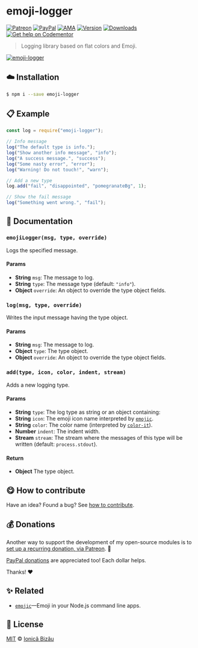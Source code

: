 
# emoji-logger

 [![Patreon](https://img.shields.io/badge/Support%20me%20on-Patreon-%23e6461a.svg)][patreon] [![PayPal](https://img.shields.io/badge/%24-paypal-f39c12.svg)][paypal-donations] [![AMA](https://img.shields.io/badge/ask%20me-anything-1abc9c.svg)](https://github.com/IonicaBizau/ama) [![Version](https://img.shields.io/npm/v/emoji-logger.svg)](https://www.npmjs.com/package/emoji-logger) [![Downloads](https://img.shields.io/npm/dt/emoji-logger.svg)](https://www.npmjs.com/package/emoji-logger) [![Get help on Codementor](https://cdn.codementor.io/badges/get_help_github.svg)](https://www.codementor.io/johnnyb?utm_source=github&utm_medium=button&utm_term=johnnyb&utm_campaign=github)

> Logging library based on flat colors and Emoji.

[![emoji-logger](http://i.imgur.com/rp8lm00.png)](#)

## :cloud: Installation

```sh
$ npm i --save emoji-logger
```


## :clipboard: Example



```js
const log = require("emoji-logger");

// Info message
log("The default type is info.");
log("Show another info message", "info");
log("A success message.", "success");
log("Some nasty error", "error");
log("Warning! Do not touch!", "warn");

// Add a new type
log.add("fail", "disappointed", "pomegranateBg", 1);

// Show the fail message
log("Something went wrong.", "fail");
```

## :memo: Documentation


### `emojiLogger(msg, type, override)`
Logs the specified message.

#### Params
- **String** `msg`: The message to log.
- **String** `type`: The message type (default: `"info"`).
- **Object** `override`: An object to override the type object fields.

### `log(msg, type, override)`
Writes the input message having the type object.

#### Params
- **String** `msg`: The message to log.
- **Object** `type`: The type object.
- **Object** `override`: An object to override the type object fields.

### `add(type, icon, color, indent, stream)`
Adds a new logging type.

#### Params
- **String** `type`: The log type as string or an object containing:
- **String** `icon`: The emoji icon name interpreted by [`emojic`](https://github.com/IonicaBizau/emojic).
- **String** `color`: The color name (interpreted by [`color-it`](https://github.com/IonicaBizau/node-color-it)).
- **Number** `indent`: The indent width.
- **Stream** `stream`: The stream where the messages of this type will be written (default: `process.stdout`).

#### Return
- **Object** The type object.



## :yum: How to contribute
Have an idea? Found a bug? See [how to contribute][contributing].


## :moneybag: Donations

Another way to support the development of my open-source modules is
to [set up a recurring donation, via Patreon][patreon]. :rocket:

[PayPal donations][paypal-donations] are appreciated too! Each dollar helps.

Thanks! :heart:


## :sparkles: Related

 - [`emojic`](https://github.com/IonicaBizau/emojic#readme)—Emoji in your Node.js command line apps.



## :scroll: License

[MIT][license] © [Ionică Bizău][website]

[patreon]: https://www.patreon.com/ionicabizau
[paypal-donations]: https://www.paypal.com/cgi-bin/webscr?cmd=_s-xclick&hosted_button_id=RVXDDLKKLQRJW
[donate-now]: http://i.imgur.com/6cMbHOC.png

[license]: http://showalicense.com/?fullname=Ionic%C4%83%20Biz%C4%83u%20%3Cbizauionica%40gmail.com%3E%20(http%3A%2F%2Fionicabizau.net)&year=2015#license-mit
[website]: http://ionicabizau.net
[contributing]: /CONTRIBUTING.md
[docs]: /DOCUMENTATION.md
